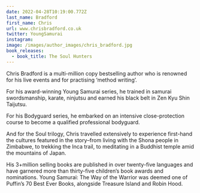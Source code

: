 ```yaml
---
date: 2022-04-28T10:19:00.772Z
last_name: Bradford
first_name: Chris
url: www.chrisbradford.co.uk
twitter: YoungSamurai
instagram:
image: /images/author_images/chris_bradford.jpg
book_releases:
  - book_title: The Soul Hunters
---
```

Chris Bradford is a multi-million copy bestselling author who is renowned for his live events and for practising ‘method writing’. 

For his award-winning Young Samurai series, he trained in samurai swordsmanship, karate, ninjutsu and earned his black belt in Zen Kyu Shin Taijutsu. 

For his Bodyguard series, he embarked on an intensive close-protection course to become a qualified professional bodyguard. 

And for the Soul trilogy, Chris travelled extensively to experience first-hand the cultures featured in the story–from living with the Shona people in Zimbabwe, to trekking the Inca trail, to meditating in a Buddhist temple amid the mountains of Japan.

His 3+million selling books are published in over twenty-five languages and have garnered more than thirty-five children’s book awards and nominations.  Young Samurai: The Way of the Warrior was deemed one of Puffin’s 70 Best Ever Books, alongside Treasure Island and Robin Hood. 
